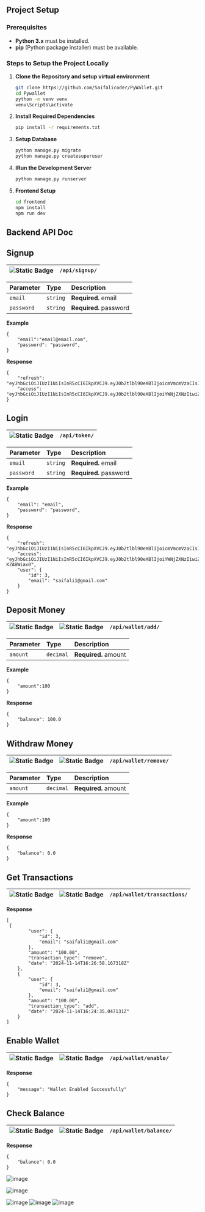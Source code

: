 ## Project Setup

### Prerequisites
- **Python 3.x** must be installed.
- **pip** (Python package installer) must be available.

### Steps to Setup the Project Locally
1. **Clone the Repository and setup virtual environment**
   ```bash
   git clone https://github.com/Saifalicoder/PyWallet.git
   cd Pywallet
   python -m venv venv
   venv\Scripts\activate
   ```
2. **Install Required Dependencies**
   ```bash
   pip install -r requirements.txt
   ```
3. **Setup Database**
   ```bash
   python manage.py migrate
   python manage.py createsuperuser
   ```
3. **IRun the Development Server**
   ```bash
   python manage.py runserver
   ```
4. **Frontend Setup**
   ```bash
   cd frontend
   npm install
   npm run dev
   ```
## Backend API Doc

## Signup

|![Static Badge](https://img.shields.io/badge/Method-POST-GREEN)| ```/api/signup/``` |
| :-------- | :------------------------- |

| Parameter | Type     | Description                |
| :-------- | :------- | :------------------------- |
| `email`| `string`  | **Required.** email |
| `password`| `string`  | **Required.** password |


**Example**
```http
{
    "email":"email@email.com",
    "password": "password",
}
```
**Response**
```http
{
    "refresh": "eyJhbGciOiJIUzI1NiIsInR5cCI6IkpXVCJ9.eyJ0b2tlbl90eXBlIjoicmVmcmVzaCIsImV4cCI6MTczMTY4MTEyNCwiaWF0IjoxNzMxNTk0NzI0LCJqdGkiOiJhYTUzYTIyN2RmOGU0Yzk2YmMxMWUwNzQ2MjVhNWRiZSIsInVzZXJfaWQiOjN9.U_52kcyCXdWnSNFMLnffiFISJBUBNCdiZY65q27McO0",
    "access": "eyJhbGciOiJIUzI1NiIsInR5cCI6IkpXVCJ9.eyJ0b2tlbl90eXBlIjoiYWNjZXNzIiwiZXhwIjoxNzMxNTk2NTI0LCJpYXQiOjE3MzE1OTQ3MjQsImp0aSI6IjM5ZTk3MjBjNDk4ODRhNmU4MWYyMGI3YTFhZmVjODUxIiwidXNlcl9pZCI6M30.LGCfqmME1e3AXPPO7OeoymkmKgwg0yTl7RQw5IYuf3Q"
}
```

## Login

|![Static Badge](https://img.shields.io/badge/Method-POST-GREEN)| ```/api/token/``` |
| :-------- | :------------------------- |

| Parameter | Type     | Description                |
| :-------- | :------- | :------------------------- |
| `email` | `string` | **Required.** email |
| `password`| `string`  | **Required.** password |


**Example**
```http
{
    "email": "email",
    "password": "password",
}
```
**Response**
```http
{
    "refresh": "eyJhbGciOiJIUzI1NiIsInR5cCI6IkpXVCJ9.eyJ0b2tlbl90eXBlIjoicmVmcmVzaCIsImV4cCI6MTczMTc1NjE0OSwiaWF0IjoxNzMxNjY5NzQ5LCJqdGkiOiIxNGEyN2E0MDVjZTE0Zjc0OWEwMDA1YmNkMzIyNzllMCIsInVzZXJfaWQiOjN9.ew2cWp_-1FFWzuTwkCS2pDAtobzDDXtrc1PM3AQX3Fc",
    "access": "eyJhbGciOiJIUzI1NiIsInR5cCI6IkpXVCJ9.eyJ0b2tlbl90eXBlIjoiYWNjZXNzIiwiZXhwIjoxNzMxNjcxNTQ5LCJpYXQiOjE3MzE2Njk3NDksImp0aSI6ImZmNDBiZTM2NDAzZjRhYzNhM2MzYzczNmM0MjI3NjAwIiwidXNlcl9pZCI6M30.1qP0WUPOM3e1jHmJI1jdNaOjFgTIo5K1v-KZABWiax0",
    "user": {
        "id": 3,
        "email": "saifali1@gmail.com"
    }
}
```
## Deposit Money

|![Static Badge](https://img.shields.io/badge/Authenticated%20User-blue)|![Static Badge](https://img.shields.io/badge/Method-POST-GREEN)| ```/api/wallet/add/``` |
| :-------- | :-------- | :------------------------- |

| Parameter | Type     | Description                |
| :-------- | :------- | :------------------------- |
| `amount` | `decimal` | **Required.** amount |



**Example**
```http
{
    "amount":100
}
```
**Response**
```http
{
    "balance": 100.0
}

```

## Withdraw Money

|![Static Badge](https://img.shields.io/badge/Authenticated%20User-blue)|![Static Badge](https://img.shields.io/badge/Method-POST-GREEN)| ```/api/wallet/remove/``` |
| :-------- | :-------- | :------------------------- |

| Parameter | Type     | Description                |
| :-------- | :------- | :------------------------- |
| `amount` | `decimal` | **Required.** amount |



**Example**
```http
{
    "amount":100
}
```
**Response**
```http
{
    "balance": 0.0
}

```

## Get Transactions

|![Static Badge](https://img.shields.io/badge/Authenticated%20User-blue)|![Static Badge](https://img.shields.io/badge/Method-GET-blue)| ```/api/wallet/transactions/``` |
| :-------- | :-------- | :------------------------- |

**Response**
```http
[
 {
        "user": {
            "id": 3,
            "email": "saifali1@gmail.com"
        },
        "amount": "100.00",
        "transaction_type": "remove",
        "date": "2024-11-14T16:26:58.167318Z"
    },
    {
        "user": {
            "id": 3,
            "email": "saifali1@gmail.com"
        },
        "amount": "100.00",
        "transaction_type": "add",
        "date": "2024-11-14T16:24:35.047131Z"
    }
]
```


## Enable Wallet

|![Static Badge](https://img.shields.io/badge/Authenticated%20User-blue)|![Static Badge](https://img.shields.io/badge/Method-POST-GREEN)| ```/api/wallet/enable/``` |
| :-------- | :-------- | :------------------------- |

**Response**
```http
{
    "message": "Wallet Enabled Successfully"
}
```



## Check Balance

|![Static Badge](https://img.shields.io/badge/Authenticated%20User-blue)|![Static Badge](https://img.shields.io/badge/Method-GET-blue)| ```/api/wallet/balance/``` |
| :-------- | :-------- | :------------------------- |

**Response**
```http
{
    "balance": 0.0
}

```


![image](https://github.com/user-attachments/assets/d617ad2f-af58-499d-a55e-0f8f2ea7cdb2)

![image](https://github.com/user-attachments/assets/4e64667f-56da-48db-bad5-25b220df8c98)

![image](https://github.com/user-attachments/assets/605a2c68-787f-4817-9be7-2a93e2c0944c)
![image](https://github.com/user-attachments/assets/5be5b8af-36e5-44f0-9cb7-5fb8093e550e)
![image](https://github.com/user-attachments/assets/40180666-1194-4e15-9a71-e6eb46749d68)



